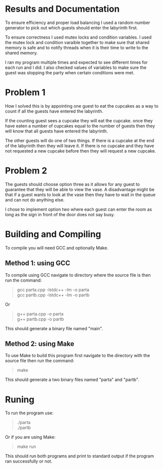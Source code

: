 # Results and Documentation

To ensure efficiency and proper load balancing I used a random
number generator to pick out which guests should enter the
labyrinth first.

To ensure correctness I used mutex locks and condition variables.
I used the mutex lock and condition varaible together to make
sure that shared memory is safe and to notify threads when it is
their time to write to the shared memory.

I ran my program multiple times and expected to see different
times for each run and I did. I also checked values of variables
to make sure the guest was stopping the party when certain
conditions were met.


# Problem 1

How I solved this is by appointing one guest to eat the cupcakes
as a way to count if all the guests have entered the labyrinth.

If the counting guest sees a cupcake they will eat the cupcake.
once they have eaten a number of cupcakes equal to the number of
guests then they will know that all guests have entered the
labyrinth.

The other guests will do one of two things. If there is a
cupcake at the end of the labyrinth then they will leave it. If
there is no cupcake and they have not requested a new cupcake
before then they will request a new cupcake.


# Problem 2

The guests should choose option three as it allows for any guest
to guarantee that they will be able to view the vase. A
disadvantage might be that if a guest wants to look at the vase
then they have to wait in the queue and can not do anything else.

I chose to implement option two where each guest can enter the
room as long as the sign in front of the door does not say busy.


# Building and Compiling

To compile you will need GCC and optionally Make.

## Method 1: using GCC

To compile using GCC navigate to directory where the source file
is then run the command:

> gcc parta.cpp -lstdc++ -lm -o parta  
> gcc partb.cpp -lstdc++ -lm -o partb  

Or 

> g++ parta.cpp -o parta  
> g++ partb.cpp -o partb  

This should generate a binary file named "main".

## Method 2: using Make

To use Make to build this program first navigate to the directory
with the source file then run the command:

> make

This should generate a two binary files named "parta" and "partb".


# Runing

To run the program use:

> ./parta  
> ./partb  

Or if you are using Make:

> make run

This should run both programs and print to standard output if the
program ran successfully or not.
